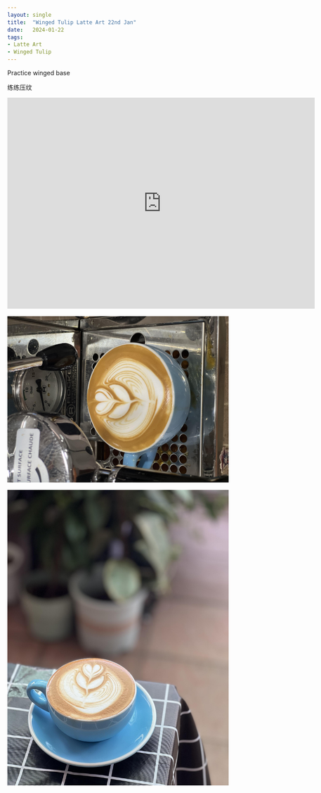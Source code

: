 ```yaml
---
layout: single
title:  "Winged Tulip Latte Art 22nd Jan"
date:   2024-01-22
tags:
- Latte Art
- Winged Tulip
---
```



Practice winged base

练练压纹



<div class="embed-container">
  <iframe
      src="https://www.youtube.com/embed/yKkaYo77FQI"
      width="700"
      height="480"
      frameborder="0"
      allowfullscreen="true">
  </iframe>
</div>


![](/assets/img/2024/01/22/IMG_2532.jpg)

![](/assets/img/2024/01/22/IMG_2538.jpg)

